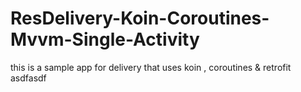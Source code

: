 # ResDelivery-Koin-Coroutines-Mvvm-Single-Activity
this is a sample app for delivery that uses koin , coroutines &amp; retrofit
asdfasdf
